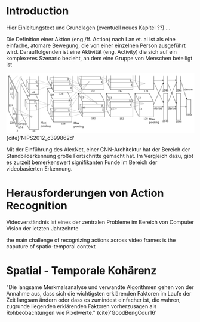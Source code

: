 # Introduction

Hier Einleitungstext und Grundlagen (eventuell neues Kapitel ??) ...

Die Definition einer Aktion (eng./ff. Action) nach Lan et. al ist als eine einfache, atomare Bewegung, die von einer einzelnen Person ausgeführt wird. Darauffolgenden ist eine Aktivität (eng. Activity) die sich auf ein komplexeres Szenario bezieht, an dem eine Gruppe von Menschen beteiligt ist

![AlexNet](img/AlexNetArchitecture.png){cite}'NIPS2012_c399862d'

Mit der Einführung des AlexNet, einer CNN-Architektur hat der Bereich der Standbilderkennung große Fortschritte gemacht hat.
Im Vergleich dazu, gibt es zurzeit bemerkenswert signifikanten Funde im Bereich der videobasierten Erkennung. 

# Herausforderungen von Action Recognition

Videoverständnis ist eines der zentralen Probleme im Bereich von Computer Vision der letzten Jahrzehnte 

the main challenge of recognizing actions across video frames is the caputure of spatio-temporal context 

# Spatial - Temporale Kohärenz
"Die langsame Merkmalsanalyse und verwandte Algorithmen gehen von der Annahme aus, dass sich die wichtigsten erklärenden Faktoren im Laufe der Zeit langsam ändern oder dass es zumindest einfacher ist, die wahren, zugrunde liegenden erklärenden Faktoren vorherzusagen als Rohbeobachtungen wie Pixelwerte." {cite}'GoodBengCour16' 